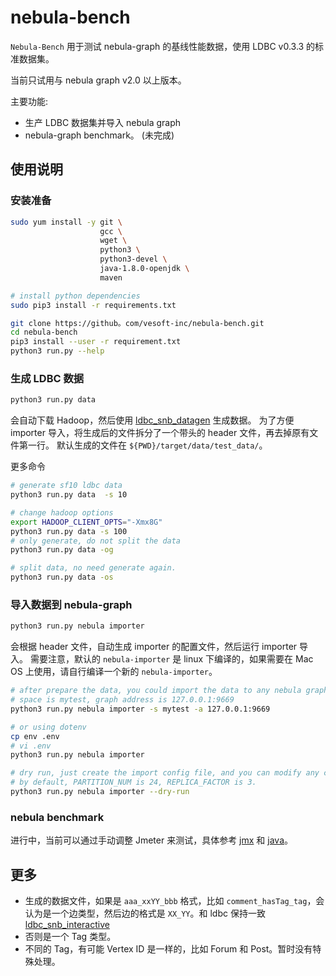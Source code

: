 # nebula-bench

`Nebula-Bench` 用于测试 nebula-graph 的基线性能数据，使用 LDBC v0.3.3 的标准数据集。

当前只试用与 nebula graph v2.0 以上版本。

主要功能:

* 生产 LDBC 数据集并导入 nebula graph
* nebula-graph benchmark。 (未完成)

## 使用说明

### 安装准备

```bash
sudo yum install -y git \
                    gcc \
                    wget \
                    python3 \
                    python3-devel \
                    java-1.8.0-openjdk \
                    maven 

# install python dependencies
sudo pip3 install -r requirements.txt
```

```bash
git clone https://github。com/vesoft-inc/nebula-bench.git 
cd nebula-bench
pip3 install --user -r requirement.txt
python3 run.py --help
```

### 生成 LDBC 数据

```bash
python3 run.py data 
```

会自动下载 Hadoop，然后使用 [ldbc_snb_datagen](https://github.com/ldbc/ldbc_snb_datagen_spark) 生成数据。
为了方便 importer 导入，将生成后的文件拆分了一个带头的 header 文件，再去掉原有文件第一行。
默认生成的文件在 `${PWD}/target/data/test_data/`。

更多命令

```bash
# generate sf10 ldbc data
python3 run.py data  -s 10

# change hadoop options
export HADOOP_CLIENT_OPTS="-Xmx8G"
python3 run.py data -s 100
# only generate, do not split the data
python3 run.py data -og

# split data, no need generate again.
python3 run.py data -os
```

### 导入数据到 nebula-graph

```bash
python3 run.py nebula importer
```

会根据 header 文件，自动生成 importer 的配置文件，然后运行 importer 导入。
需要注意，默认的 `nebula-importer` 是 linux 下编译的，如果需要在 Mac OS 上使用，请自行编译一个新的 `nebula-importer`。

```bash
# after prepare the data, you could import the data to any nebula graph as you want.
# space is mytest, graph address is 127.0.0.1:9669
python3 run.py nebula importer -s mytest -a 127.0.0.1:9669

# or using dotenv
cp env .env
# vi .env
python3 run.py nebula importer

# dry run, just create the import config file, and you can modify any configuration。
# by default, PARTITION_NUM is 24, REPLICA_FACTOR is 3.
python3 run.py nebula importer --dry-run
```

### nebula benchmark

进行中，当前可以通过手动调整 Jmeter 来测试，具体参考 [jmx](ldbc/jmx/go_step.jmx) 和 [java](util/LdbcGoStep/src/main/java/vesoft/LdbcGoStep.java)。

## 更多

* 生成的数据文件，如果是 `aaa_xxYY_bbb` 格式，比如 `comment_hasTag_tag`，会认为是一个边类型，然后边的格式是 `XX_YY`。和 ldbc 保持一致 [ldbc_snb_interactive](https://github.com/ldbc/ldbc_snb_interactive/blob/main/cypher/queries/interactive-complex-1.cypher)
* 否则是一个 Tag 类型。
* 不同的 Tag，有可能 Vertex ID 是一样的，比如 Forum 和 Post。暂时没有特殊处理。
